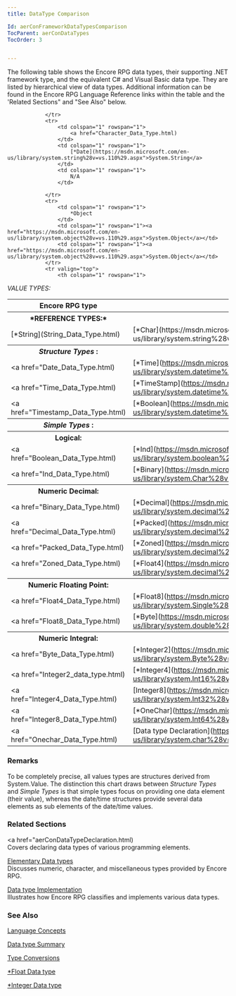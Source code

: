```yaml
---
title: DataType Comparison

Id: aerConFrameworkDataTypesComparison
TocParent: aerConDataTypes
TocOrder: 3


---
```


The following table shows the Encore RPG data types, their supporting .NET framework type, and the equivalent C# and Visual Basic data type. They are listed by hierarchical view of data types. Additional information can be found in the Encore RPG Language Reference links within the table and the 'Related Sections" and "See Also" below. 
<br />

<table class="dtTABLE" id="Table2" cellspacing="0">
                <colgroup span="1">
                    <col span="1" width="25%" />
                    <col span="1" width="25%" />
                    <col span="1" width="25%" />
                </colgroup>
                <tr>
                    <th align="center" colspan="1" rowspan="1">
 Encore RPG type </th>
                    <th align="center" colspan="1" rowspan="1">
 .NET Type </th>
                    <th align="center" colspan="1" rowspan="1">
 C# Type </th>
                </tr>
                <tr valign="top">
                    <th colspan="1" rowspan="1">
 *REFERENCE TYPES:* 
                    </th>
                    <th colspan="1" rowspan="1" />
                    <th colspan="1" rowspan="1" />
                </tr>
                <tr>
                    <td colspan="1" rowspan="1">
                        [*String](String_Data_Type.html)
                    </td>
                    <td colspan="1" rowspan="1">
                        [*Char](https://msdn.microsoft.com/en-us/library/system.string%28v=vs.110%29.aspx">System.String</a>
                    </td>
                    <td colspan="1" rowspan="1">
                        string
                    </td>

                </tr>
                <tr>
                    <td colspan="1" rowspan="1">
                        <a href="Character_Data_Type.html)
                    </td>
                    <td colspan="1" rowspan="1">
                        [*Date](https://msdn.microsoft.com/en-us/library/system.string%28v=vs.110%29.aspx">System.String</a>
                    </td>
                    <td colspan="1" rowspan="1">
                        N/A
                    </td>

                </tr>
                <tr>
                    <td colspan="1" rowspan="1">
                        *Object
                    </td>
                    <td colspan="1" rowspan="1"><a href="https://msdn.microsoft.com/en-us/library/system.object%28v=vs.110%29.aspx">System.Object</a></td>
                    <td colspan="1" rowspan="1"><a href="https://msdn.microsoft.com/en-us/library/system.object%28v=vs.110%29.aspx">System.Object</a></td>
                </tr>
                <tr valign="top">
                    <th colspan="1" rowspan="1">
 *VALUE TYPES:* 
                    </th>
                    <th colspan="1" rowspan="1" />
                    <th colspan="1" rowspan="1" />
                </tr>
                <tr valign="top">
                    <th colspan="1" rowspan="1">
 *Structure Types* :
                    </th>
                    <th colspan="1" rowspan="1" />
                    <th colspan="1" rowspan="1" />
                </tr>
                <tr>
                    <td colspan="1" rowspan="1">
                        <a href="Date_Data_Type.html)
                    </td>
                    <td colspan="1" rowspan="1">
                        [*Time](https://msdn.microsoft.com/en-us/library/system.datetime%28v=vs.110%29.aspx">System.DateTime</a>
                    </td>
                    <td colspan="1" rowspan="1">
                        datetime
                    </td>
                </tr>
                <tr>
                    <td colspan="1" rowspan="1">
                        <a href="Time_Data_Type.html)
                    </td>
                    <td colspan="1" rowspan="1">[*TimeStamp](https://msdn.microsoft.com/en-us/library/system.datetime%28v=vs.110%29.aspx">System.DateTime</a></td>
                    <td colspan="1" rowspan="1">datetime</td>
                </tr>
                <tr>
                    <td colspan="1" rowspan="1">
                        <a href="Timestamp_Data_Type.html)
                    </td>
                    <td colspan="1" rowspan="1">[*Boolean](https://msdn.microsoft.com/en-us/library/system.datetime%28v=vs.110%29.aspx">System.DateTime</a></td>
                    <td colspan="1" rowspan="1">datetime</td>
                </tr>
                <tr valign="top">
                    <th colspan="1" rowspan="1">
 *Simple Types* :
                    </th>
                    <th colspan="1" rowspan="1" />
                    <th colspan="1" rowspan="1" />
                </tr>
                <tr valign="top">
                    <th colspan="1" rowspan="1">
                        Logical:
                    </th>
                    <th colspan="1" rowspan="1" />
                    <th colspan="1" rowspan="1" />
                </tr>
                <tr>
                    <td colspan="1" rowspan="1">
                        <a href="Boolean_Data_Type.html)
                    </td>
                    <td colspan="1" rowspan="1">
                        [*Ind](https://msdn.microsoft.com/en-us/library/system.boolean%28v=vs.110%29.aspx">System.Boolean</a>
                    </td>
                    <td colspan="1" rowspan="1">bool</td>
                </tr>
                <tr>
                    <td colspan="1" rowspan="1">
                        <a href="Ind_Data_Type.html)
                    </td>
                    <td colspan="1" rowspan="1">[*Binary](https://msdn.microsoft.com/en-us/library/system.Char%28v=vs.110%29.aspx">System.Char</a></td>
                    <td colspan="1" rowspan="1">N/A</td>
                </tr>
                <tr valign="top">
                    <th colspan="1" rowspan="1">
                        Numeric Decimal:
                    </th>
                    <th colspan="1" rowspan="1" />
                    <th colspan="1" rowspan="1" />
                </tr>
                <tr>
                    <td colspan="1" rowspan="1">
                        <a href="Binary_Data_Type.html)
                    </td>
                    <td colspan="1" rowspan="1">[*Decimal](https://msdn.microsoft.com/en-us/library/system.decimal%28v=vs.110%29.aspx">System.Decimal</a></td>
                    <td colspan="1" rowspan="1">N/A</td>
                </tr>
                <tr>
                    <td colspan="1" rowspan="1">
                        <a href="Decimal_Data_Type.html)
                    </td>
                    <td colspan="1" rowspan="1">[*Packed](https://msdn.microsoft.com/en-us/library/system.decimal%28v=vs.110%29.aspx">System.Decimal</a></td>
                    <td colspan="1" rowspan="1">
                        decimal
                    </td>
                </tr>
                <tr>
                    <td colspan="1" rowspan="1">
                        <a href="Packed_Data_Type.html)
                        <a />
                    </td>
                    <td colspan="1" rowspan="1">[*Zoned](https://msdn.microsoft.com/en-us/library/system.decimal%28v=vs.110%29.aspx">System.Decimal</a></td>
                    <td colspan="1" rowspan="1">decimal</td>
                </tr>
                <tr valign="top">
                    <td colspan="1" rowspan="1">
                        <a href="Zoned_Data_Type.html)
                    </td>
                    <td colspan="1" rowspan="1">[*Float4](https://msdn.microsoft.com/en-us/library/system.decimal%28v=vs.110%29.aspx">System.Decimal</a></td>
                    <td colspan="1" rowspan="1">decimal</td>
                </tr>
                <tr valign="top">
                    <th colspan="1" rowspan="1">
                        Numeric Floating Point:
                    </th>
                    <th colspan="1" rowspan="1" />
                    <th colspan="1" rowspan="1" />
                </tr>
                <tr>
                    <td colspan="1" rowspan="1">
                        <a href="Float4_Data_Type.html)
                    </td>
                    <td colspan="1" rowspan="1">[*Float8](https://msdn.microsoft.com/en-us/library/system.Single%28v=vs.110%29.aspx">System.Single</a></td>
                    <td colspan="1" rowspan="1"><a href="https://msdn.microsoft.com/en-us/library/system.Single%28v=vs.110%29.aspx">System.Single</a></td>
                </tr>
                <tr>
                    <td colspan="1" rowspan="1">
                        <a href="Float8_Data_Type.html)
                    </td>
                    <td colspan="1" rowspan="1">[*Byte](https://msdn.microsoft.com/en-us/library/system.double%28v=vs.110%29.aspx">System.Double</a></td>
                    <td colspan="1" rowspan="1"><a href="https://msdn.microsoft.com/en-us/library/system.double%28v=vs.110%29.aspx">System.Double</a></td>
                </tr>
                <tr valign="top">
                    <th colspan="1" rowspan="1">
                        Numeric Integral:
                    </th>
                    <th colspan="1" rowspan="1" />
                    <th colspan="1" rowspan="1" />
                </tr>
                <tr>
                    <td colspan="1" rowspan="1">
                        <a href="Byte_Data_Type.html)
                    </td>
                    <td colspan="1" rowspan="1">
                        [*Integer2](https://msdn.microsoft.com/en-us/library/system.Byte%28v=vs.110%29.aspx">System.Byte</a>
                    </td>
                    <td colspan="1" rowspan="1">
                        byte
                    </td>
                </tr>
                <tr>
                    <td colspan="1" rowspan="1">
                        <a href="Integer2_data_type.html)
                    </td>
                    <td colspan="1" rowspan="1">
                        [*Integer4](https://msdn.microsoft.com/en-us/library/system.Int16%28v=vs.110%29.aspx">System.Int16</a>
                    </td>
                    <td colspan="1" rowspan="1">short</td>
                </tr>
                <tr valign="top">
                    <td colspan="1" rowspan="1">
                        <a href="Integer4_Data_Type.html)
                    </td>
                    <td colspan="1" rowspan="1">
                        [Integer8](https://msdn.microsoft.com/en-us/library/system.Int32%28v=vs.110%29.aspx">System.Int32</a>
                    </td>
                    <td colspan="1" rowspan="1">int</td>
                </tr>
                <tr>
                    <td colspan="1" rowspan="1">
                        <a href="Integer8_Data_Type.html)
                    </td>
                    <td colspan="1" rowspan="1">
                        [*OneChar](https://msdn.microsoft.com/en-us/library/system.Int64%28v=vs.110%29.aspx">System.Int64</a>
                    </td>
                    <td colspan="1" rowspan="1">long</td>
                </tr>
                <tr>
                    <td colspan="1" rowspan="1">
                        <a href="Onechar_Data_Type.html)
                    </td>
                    <td colspan="1" rowspan="1">[Data type Declaration](https://msdn.microsoft.com/en-us/library/system.char%28v=vs.110%29.aspx">System.char</a></td>
                    <td colspan="1" rowspan="1">char</td>
                </tr>
</table>

### Remarks
To be completely precise, all values types are structures derived from System.Value. The distinction this chart draws between *Structure Types* and *Simple Types* is that simple types focus on providing one data element (their value), whereas the date/time structures provide several data elements as sub elements of the date/time values. 

### Related Sections
<a href="aerConDataTypeDeclaration.html) <br /> Covers declaring data types of various programming elements. 

[Elementary Data types](ecrConElementaryDataTypes.html) <br />Discusses numeric, character, and miscellaneous types provided by Encore RPG. 

[Data type Implementation](ecrConDataTypeImplementation.html) <br />Illustrates how Encore RPG classifies and implements various data types. 

### See Also
[Language Concepts](ecrConLanguageConceptsMain.html)

[Data type Summary](Data_type_summary.html)

[Type Conversions](Type_Conversions.html)

[*Float Data type](Float_Data_Type.html)

[*Integer Data type](Integer_Data_Type.html) 
